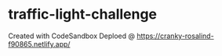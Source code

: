 # traffic-light-challenge
Created with CodeSandbox
Deploed @ https://cranky-rosalind-f90865.netlify.app/
